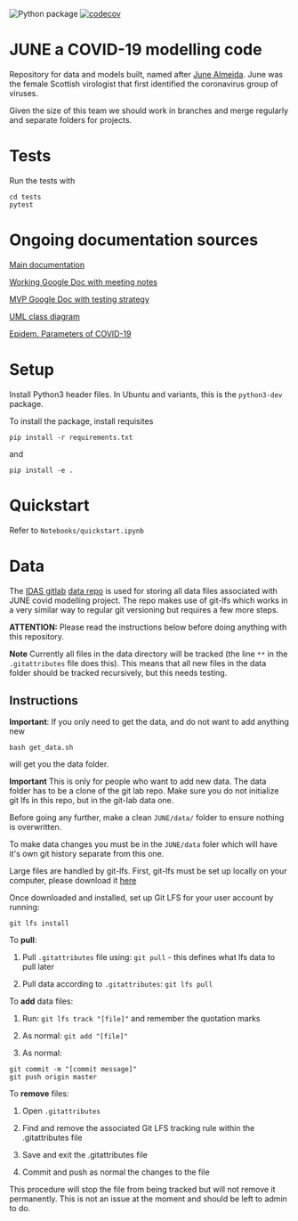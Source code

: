 ![Python package](https://github.com/IDAS-Durham/JUNE/workflows/Python%20package/badge.svg?branch=master)
[![codecov](https://codecov.io/gh/idas-durham/june/branch/master/graph/badge.svg?token=6TKUHtWxJZ)](https://codecov.io/gh/idas-durham/june)

# JUNE a COVID-19 modelling code

Repository for data and models built, named after [June Almeida](https://en.wikipedia.org/wiki/June_Almeida). June was the female Scottish virologist that first identified the coronavirus group of viruses. 

Given the size of this team we should work in branches and merge regularly and separate folders for projects.

# Tests

Run the tests with

```
cd tests
pytest
```

# Ongoing documentation sources

[Main documentation](https://josephpb.github.io/covidmodelling)

[Working Google Doc with meeting notes](https://docs.google.com/document/d/1EwwHZ0s3uVWmkEdhiw94cqrhfoLsTu_Pay2H11LjVOw/edit)

[MVP Google Doc with testing strategy](https://docs.google.com/document/d/1O0v6O3rOlCDKFD66Y9KbZTfKLQPgmP1ScuwrFv4sspo/edit?usp=sharing)

[UML class diagram](https://drive.google.com/file/d/1YMUAePtUvx1xLVObjnz1n5IkDfJOkmD8/view)

[Epidem. Parameters of COVID-19](https://docs.google.com/document/d/1724PeV7bg9V0JRuQE1vpktB08bFWDmjHrd6HKyOG1Ns/edit#heading=h.xiukf7vmhszk)



# Setup

Install Python3 header files. In Ubuntu and variants, this is the ``python3-dev`` package.

To install the package, install requisites

``pip install -r requirements.txt``

and

``pip install -e .``

# Quickstart

Refer to ``Notebooks/quickstart.ipynb``

# Data

The [IDAS gitlab](https://idas-gitlab.dur.scotgrid.ac.uk) [data repo](https://idas-gitlab.dur.scotgrid.ac.uk/JUNE/data) is used for storing all data files associated with JUNE covid modelling project. The repo makes use of git-lfs which works in a very similar way to regular git versioning but requires a few more steps.

**ATTENTION:** Please read the instructions below before doing anything with this repository.

**Note** Currently all files in the data directory will be tracked (the line `**` in the `.gitattributes` file does this). This means that all new files in the data folder should be tracked recursively, but this needs testing.

## Instructions

**Important**: If you only need to get the data, and do not want to add anything new

```
bash get_data.sh
```

will get you the data folder.

**Important** This is only for people who want to add new data. The data folder has to be a clone of the git lab repo. Make sure you do not initialize git lfs in this repo, but in the git-lab data one.

Before going any further, make a clean `JUNE/data/` folder to ensure nothing is overwritten.

To make data changes you must be in the `JUNE/data` foler which will have it's own git history separate from this one.

Large files are handled by git-lfs. First, git-lfs must be set up locally on your computer, please download it [here](https://git-lfs.github.com)

Once downloaded and installed, set up Git LFS for your user account by running:
```
git lfs install
```

To **pull**:

1. Pull `.gitattributes` file using: `git pull` - this defines what lfs data to pull later

2. Pull data according to `.gitattributes`: `git lfs pull`

To **add** data files:

1. Run: `git lfs track "[file]"` and remember the quotation marks

2. As normal: `git add "[file]"`

3. As normal:
```
git commit -m "[commit message]"
git push origin master
```

To **remove** files:

1. Open `.gitattributes`

2. Find and remove the associated Git LFS tracking rule within the .gitattributes file

3. Save and exit the .gitattributes file

4. Commit and push as normal the changes to the file


This procedure will stop the file from being tracked but will not remove it permanently. This is not an issue at the moment and should be left to admin to do.

